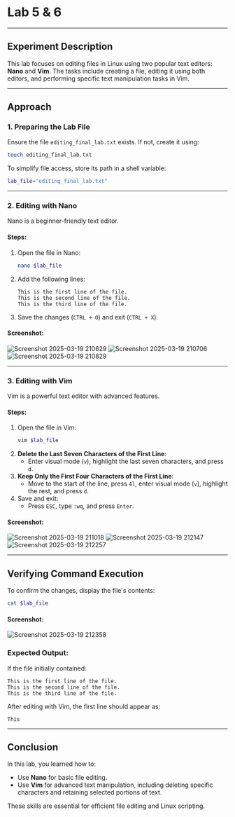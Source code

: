 # Lab 5 & 6

---

## Experiment Description
This lab focuses on editing files in Linux using two popular text editors: **Nano** and **Vim**. The tasks include creating a file, editing it using both editors, and performing specific text manipulation tasks in Vim.

---

## Approach

### 1. Preparing the Lab File
Ensure the file `editing_final_lab.txt` exists. If not, create it using:
```bash
touch editing_final_lab.txt
```

To simplify file access, store its path in a shell variable:
```bash
lab_file="editing_final_lab.txt"
```
---

### 2. Editing with Nano
Nano is a beginner-friendly text editor.

#### Steps:
1. Open the file in Nano:
   ```bash
   nano $lab_file
   ```
2. Add the following lines:
   ```
   This is the first line of the file.
   This is the second line of the file.
   This is the third line of the file.
   ```
3. Save the changes (`CTRL + O`) and exit (`CTRL + X`).

#### Screenshot:
![Screenshot 2025-03-19 210629](https://github.com/user-attachments/assets/1659cb48-2bbd-4abf-9bef-3cf036a12733)
![Screenshot 2025-03-19 210706](https://github.com/user-attachments/assets/1053ca4e-12de-4a11-bfc3-e8b4d2c10091)
![Screenshot 2025-03-19 210829](https://github.com/user-attachments/assets/41122a86-2fe1-4f98-a9a3-783a388fdd3c)

---

### 3. Editing with Vim
Vim is a powerful text editor with advanced features.

#### Steps:
1. Open the file in Vim:
   ```bash
   vim $lab_file
   ```
2. **Delete the Last Seven Characters of the First Line**:
   - Enter visual mode (`v`), highlight the last seven characters, and press `d`.
3. **Keep Only the First Four Characters of the First Line**:
   - Move to the start of the line, press `4l`, enter visual mode (`v`), highlight the rest, and press `d`.
4. Save and exit:
   - Press `ESC`, type `:wq`, and press `Enter`.

#### Screenshot:
![Screenshot 2025-03-19 211018](https://github.com/user-attachments/assets/9d7412b8-7d23-4279-a372-9a474220eb3c)
![Screenshot 2025-03-19 212147](https://github.com/user-attachments/assets/da2642c9-ce9f-4e12-ae87-51e800e6085c)
![Screenshot 2025-03-19 212257](https://github.com/user-attachments/assets/d3fd7f74-deb7-410d-9582-54d3f6781e58)

---

## Verifying Command Execution
To confirm the changes, display the file's contents:
```bash
cat $lab_file
```

#### Screenshot:
![Screenshot 2025-03-19 212358](https://github.com/user-attachments/assets/f3e20621-9a4b-4b5c-9d73-874ac2ff23fd)

### Expected Output:
If the file initially contained:
```
This is the first line of the file.
This is the second line of the file.
This is the third line of the file.
```

After editing with Vim, the first line should appear as:
```
This
```

---

## Conclusion
In this lab, you learned how to:
- Use **Nano** for basic file editing.
- Use **Vim** for advanced text manipulation, including deleting specific characters and retaining selected portions of text.

These skills are essential for efficient file editing and Linux scripting.
